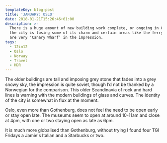 ```yaml
---
templateKey: blog-post
title: 'JANUARY: OSLO'
date: 2018-01-21T15:26:46+01:00
description: >-
  There is a huge amount of new building work complete, or ongoing in Oslo, so
  the city is losing some of its charm and certain areas like the ferry terminal
  are very ‘Canary Wharf’ in the impression.
tags:
  - 12in12
  - Oslo
  - Norway
  - Travel
  - HDR
---
```

The older buildings are tall and imposing grey stone that fades into a grey snowy sky, the impression is quite soviet, though I’d not be thanked by a Norwegian for the comparison. This older Scandinavia of rock and hard lines is warning with the modern buildings of glass and curves. The identity of the city is somewhat in flux at the moment.

Oslo, even more than Gothenburg, does not feel the need to be open early or stay open late. The museums seem to open at around 10-11am and close at 4pm, with one or two staying open as late as 6pm.

It is much more globalised than Gothenburg, without trying I found four TGI Fridays a Jamie's Italian and a Starbucks or two.
